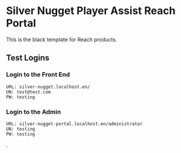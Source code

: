 # Silver Nugget Player Assist Reach Portal

This is the black template for Reach products.

## Test Logins

### Login to the Front End
```
URL: silver-nugget.localhost.en/
UN: test@test.com
PW: testing
```

### Login to the Admin
```
URL: silver-nugget-portal.localhost.en/administrator
UN: testing
PW: testing
```
.
